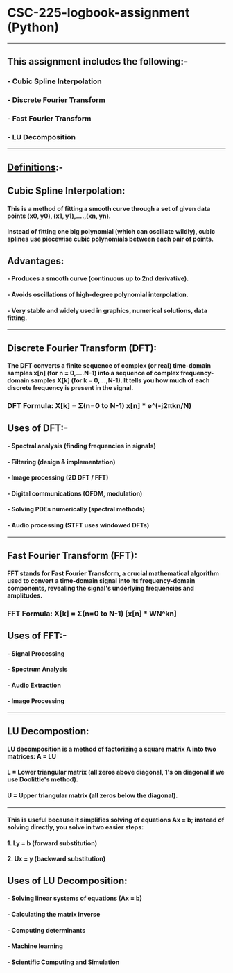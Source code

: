 # CSC-225-logbook-assignment (Python)
---
## This assignment includes the following:-
### - Cubic Spline Interpolation
### - Discrete Fourier Transform
### - Fast Fourier Transform
### - LU Decomposition
---
## <u>Definitions</u>:-
## Cubic Spline Interpolation:
#### This is a method of fitting a smooth curve through a set of given data points (x0, y0), (x1, y1),....,(xn, yn).
#### Instead of fitting one big polynomial (which can oscillate wildly), cubic splines use piecewise cubic polynomials between each pair of points.
## Advantages:
#### - Produces a smooth curve (continuous up to 2nd derivative).
#### - Avoids oscillations of high-degree polynomial interpolation.
#### - Very stable and widely used in graphics, numerical solutions, data fitting.
---
## Discrete Fourier Transform (DFT):
#### The DFT converts a finite sequence of complex (or real) time-domain samples x[n] (for n = 0,....N-1) into a sequence of complex frequency-domain samples X[k] (for k = 0,...,N-1). It tells you how much of each discrete frequency is present in the signal.
### DFT Formula: X[k] = Σ(n=0 to N-1) x[n] * e^(-j2πkn/N)
## Uses of DFT:-
#### - Spectral analysis (finding frequencies in signals)
#### - Filtering (design & implementation)
#### - Image processing (2D DFT / FFT)
#### - Digital communications (OFDM, modulation)
#### - Solving PDEs numerically (spectral methods)
#### - Audio processing (STFT uses windowed DFTs)
---
## Fast Fourier Transform (FFT):
#### FFT stands for Fast Fourier Transform, a crucial mathematical algorithm used to convert a time-domain signal into its frequency-domain components, revealing the signal's underlying frequencies and amplitudes. 
### FFT Formula: X[k] = Σ(n=0 to N-1) [x[n] * WN^kn]
## Uses of FFT:-
#### - Signal Processing
#### - Spectrum Analysis
#### - Audio Extraction
#### - Image Processing
---
## LU Decompostion:
#### LU decomposition is a method of factorizing a square matrix A into two matrices: A = LU
#### L = Lower triangular matrix (all zeros above diagonal, 1's on diagonal if we use Doolittle's method).
#### U = Upper triangular matrix (all zeros below the diagonal).
---
#### This is useful because it simplifies solving of equations Ax = b; instead of solving directly, you solve in two easier steps:
#### 1. Ly = b (forward substitution)
#### 2. Ux = y (backward substitution)
## Uses of LU Decomposition:
#### - Solving linear systems of equations (Ax = b)
#### - Calculating the matrix inverse
#### - Computing determinants
#### - Machine learning
#### - Scientific Computing and Simulation
